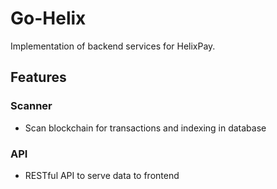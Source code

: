 # Go-Helix
Implementation of backend services for HelixPay.

## Features
### Scanner
- Scan blockchain for transactions and indexing in database

### API
- RESTful API to serve data to frontend